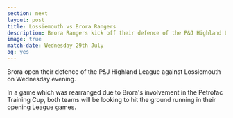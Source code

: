 ```yaml
---
section: next
layout: post
title: Lossiemouth vs Brora Rangers
description: Brora Rangers kick off their defence of the P&J Highland League at Grant Park, Lossiemouth on Wednesday night at 8pm. Will you be there to roar the Cattachs on?
image: true
match-date: Wednesday 29th July
og: yes
---
```

Brora open their defence of the P&J Highland League against Lossiemouth on Wednesday evening.

In a game which was rearranged due to Brora's involvement in the Petrofac Training Cup, both teams will be looking to hit the ground running in their opening League games.

